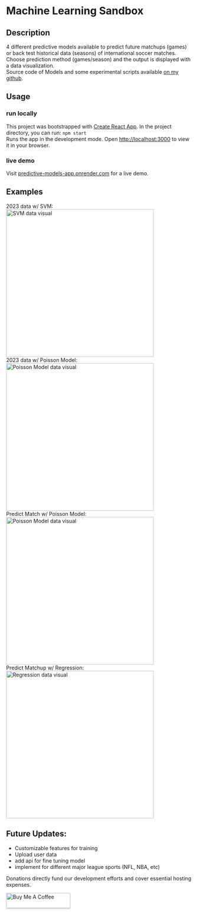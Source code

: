 # Machine Learning Sandbox

## Description
4 different predictive models available to predict future matchups (games) or back test historical data (seasons) of international soccer matches. \
Choose prediction method (games/season) and the output is displayed with a data visualization. \
Source code of Models and some experimental scripts available [on my github](https://github.com/MichaelRomeroJr/predictive_models_soccer). 


## Usage
### run locally
This project was bootstrapped with [Create React App](https://github.com/facebook/create-react-app). In the project directory, you can run: `npm start` \
Runs the app in the development mode. Open [http://localhost:3000](http://localhost:3000) to view it in your browser.

### live demo
Visit [predictive-models-app.onrender.com](https://predictive-models-app.onrender.com) for a live demo.


## Examples
2023 data w/ SVM:<br>
<img src="https://i.imgur.com/Ax8CRyL.png" alt="SVM data visual" width="400"/>
<br>
2023 data w/ Poisson Model:<br>
<img src="https://i.imgur.com/fraVBLg.png" alt="Poisson Model data visual" width="400"/>
<br>
Predict Match w/ Poisson Model:<br>
<img src="https://i.imgur.com/wwsOdHR.png" alt="Poisson Model data visual" width="400"/>
<br>
Predict Matchup w/ Regression:<br>
<img src="https://i.imgur.com/2XE5R5r.png" alt="Regression data visual" width="400"/>
<br>


## Future Updates:
- Customizable features for training
- Upload user data
- add api for fine tuning model
- implement for different major league sports (NFL, NBA, etc)

Donations directly fund our development efforts and cover essential hosting expenses.

<a href="https://buymeacoffee.com/michaelromerojr" target="_blank"><img src="https://www.buymeacoffee.com/assets/img/custom_images/orange_img.png" alt="Buy Me A Coffee" style="height: 41px !important;width: 174px !important;box-shadow: 0px 3px 2px 0px rgba(190, 190, 190, 0.5) !important;-webkit-box-shadow: 0px 3px 2px 0px rgba(190, 190, 190, 0.5) !important;" ></a>